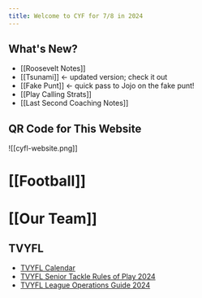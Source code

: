 ```yaml
---
title: Welcome to CYF for 7/8 in 2024
---
```

## What's New?

- [[Roosevelt Notes]]
- [[Tsunami]] <- updated version; check it out
- [[Fake Punt]] <- quick pass to Jojo on the fake punt!
- [[Play Calling Strats]]
- [[Last Second Coaching Notes]]




## QR Code for This Website
![[cyfl-website.png]]

# [[Football]]

# [[Our Team]]

## TVYFL
- [TVYFL Calendar](https://www.tvyfl.org/calendar)
- [TVYFL Senior Tackle Rules of Play 2024](https://cdn1.sportngin.com/attachments/document/5f9a-2780650/2024_TVYFL_Senior_Tackle_Rules_of_Play.pdf)
- [TVYFL League Operations Guide 2024](https://cdn1.sportngin.com/attachments/document/a404-3027325/2024_TVYFL_League_Operations_Guide.pdf)
